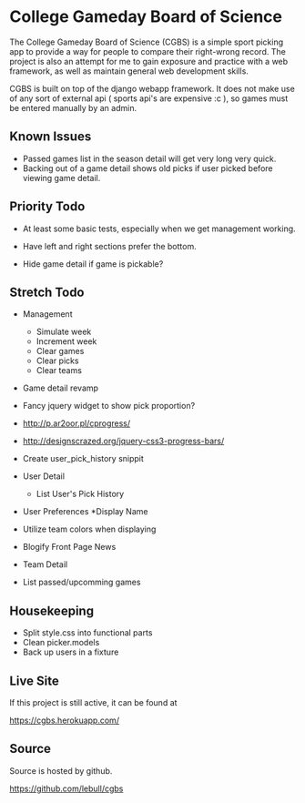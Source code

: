 College Gameday Board of Science
================================

The College Gameday Board of Science (CGBS) is a simple sport picking app to
provide a way for people to compare their right-wrong record.  The project
is also an attempt for me to gain exposure and practice with a web framework,
as well as maintain general web development skills.

CGBS is built on top of the django webapp framework.  It does not make use of any
sort of external api ( sports api's are expensive :c ), so games must be entered
manually by an admin.

Known Issues
------------

* Passed games list in the season detail will get very long very quick.
* Backing out of a game detail shows old picks if user picked before viewing game detail.

Priority Todo
-------------

* At least some basic tests, especially when we get management working.

* Have left and right sections prefer the bottom.

* Hide game detail if game is pickable?


Stretch Todo
------------

* Management
  * Simulate week
  * Increment week
  * Clear games
  * Clear picks
  * Clear teams

* Game detail revamp
* Fancy jquery widget to show pick proportion?
 * http://p.ar2oor.pl/cprogress/
 * http://designscrazed.org/jquery-css3-progress-bars/

* Create user_pick_history snippit

* User Detail
  * List User's Pick History

* User Preferences
    *Display Name

* Utilize team colors when displaying
* Blogify Front Page News 

* Team Detail
 * List passed/upcomming games
 
Housekeeping
------------
* Split style.css into functional parts
* Clean picker.models
* Back up users in a fixture

Live Site
-----------

If this project is still active, it can be found at

https://cgbs.herokuapp.com/


Source
------

Source is hosted by github.

https://github.com/lebull/cgbs

